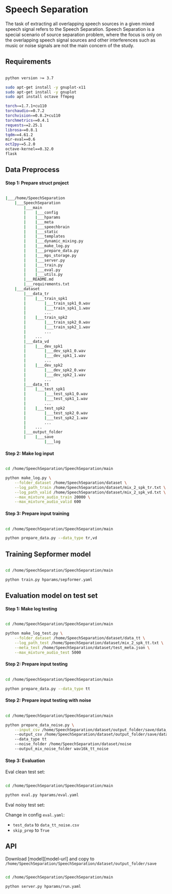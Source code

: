 
Speech Separation
========================================

The task of extracting all overlapping speech sources in a given mixed speech signal refers to the Speech Separation. Speech Separation is a special scenario of source separation problem, where the focus is only on the overlapping speech signal sources and other interferences such as music or noise signals are not the main concern of the study.

## Requirements

```bash

python version >= 3.7

sudo apt-get install -y gnuplot-x11
sudo apt-get install -y gnuplot
sudo apt install octave ffmpeg

```

```bash
torch==1.7.1+cu110
torchaudio==0.7.2
torchvision==0.8.2+cu110
torchmetrics==0.4.1
requests==2.25.1
librosa==0.8.1
tqdm==4.61.2
mir-eval==0.6
oct2py==5.2.0
octave-kernel==0.32.0
flask
```


## Data Preprocess

#### Step 1: Prepare struct project


```bash

|___/home/SpeechSeparation
    |___SpeechSeparation
        |___main
        |    |___config
        |    |___hparams
        |    |___meta
        |    |___speechbrain
        |    |___static
        |    |___templates
        |    |___dynamic_mixing.py
        |    |___make_log.py
        |    |___prepare_data.py
        |    |___mps_storage.py
        |    |___server.py
        |    |___train.py
        |    |___eval.py
        |    |___utils.py
        |___README.md
        |___requirements.txt
    |___dataset
        |___data_tr
        |    |___train_spk1
        |        |___train_spk1_0.wav
        |        |___train_spk1_1.wav
        |        ...
        |    |___train_spk2
        |        |___train_spk2_0.wav
        |        |___train_spk2_1.wav
        |        ...
        |    ...
        |___data_vd
        |    |___dev_spk1
        |        |___dev_spk1_0.wav
        |        |___dev_spk1_1.wav
        |        ...
        |    |___dev_spk2
        |        |___dev_spk2_0.wav
        |        |___dev_spk2_1.wav
        |        ...
        |___data_tt
        |    |___test_spk1
        |        |___test_spk1_0.wav
        |        |___test_spk1_1.wav
        |        ...
        |    |___test_spk2
        |        |___test_spk2_0.wav
        |        |___test_spk2_1.wav
        |        ...
        |    ...
        |___output_folder
        |    |___save
                 |___log

```



#### Step 2: Make log input

```bash

cd /home/SpeechSeparation/SpeechSeparation/main

python make_log.py \
    --folder_dataset /home/SpeechSeparation/dataset \
    --log_path_train /home/SpeechSeparation/dataset/mix_2_spk_tr.txt \
    --log_path_valid /home/SpeechSeparation/dataset/mix_2_spk_vd.txt \
    --max_mixture_audio_train 20000 \
    --max_mixture_audio_valid 600

```

#### Step 3: Prepare input training

```bash

cd /home/SpeechSeparation/SpeechSeparation/main

python prepare_data.py --data_type tr,vd

```

## Training Sepformer model

```bash

cd /home/SpeechSeparation/SpeechSeparation/main

python train.py hparams/sepformer.yaml


```


## Evaluation model on test set


#### Step 1: Make log testing

```bash

cd /home/SpeechSeparation/SpeechSeparation/main

python make_log_test.py \
    --folder_dataset /home/SpeechSeparation/dataset/data_tt \
    --log_path_test /home/SpeechSeparation/dataset/mix_2_spk_tt.txt \
    --meta_test /home/SpeechSeparation/dataset/test_meta.json \
    --max_mixture_audio_test 5000

```

#### Step 2: Prepare input testing

```bash

cd /home/SpeechSeparation/SpeechSeparation/main

python prepare_data.py --data_type tt

```

#### Step 2: Prepare input testing with noise

```bash

cd /home/SpeechSeparation/SpeechSeparation/main

python prepare_data_noise.py \
    --input_csv /home/SpeechSeparation/dataset/output_folder/save/data_tt.csv 
    --output_csv /home/SpeechSeparation/dataset/output_folder/save/data_tt_noise.csv 
    --data_type tt 
    --noise_folder /home/SpeechSeparation/dataset/noise 
    --output_mix_noise_folder wav16k_tt_noise 

```

#### Step 3: Evaluation

Eval clean test set:

```bash

cd /home/SpeechSeparation/SpeechSeparation/main

python eval.py hparams/eval.yaml


```

Eval noisy test set: 

Change in config `eval.yaml`:
  - `test_data` to `data_tt_noise.csv`
  - `skip_prep` to `True`




## API 

Download [model][model-url] and copy to `/home/SpeechSeparation/SpeechSeparation/dataset/output_folder/save`

```bash

cd /home/SpeechSeparation/SpeechSeparation/main

python server.py hparams/run.yaml


```